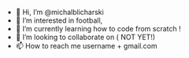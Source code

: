 - 👋 Hi, I’m @michalblicharski
- 👀 I’m interested in football, 
- 🌱 I’m currently learning how to code from scratch !
- 💞️ I’m looking to collaborate on ( NOT YET!)
- 📫 How to reach me username + gmail.com

<!---
michalblicharski/michalblicharski is a ✨ special ✨ repository because its `README.md` (this file) appears on your GitHub profile.
You can click the Preview link to take a look at your changes.
--->
